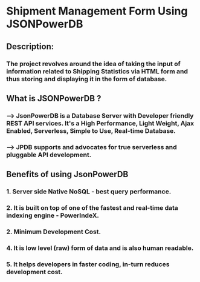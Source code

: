 # Shipment Management Form Using JSONPowerDB
## Description:
### The project revolves around the idea of taking the input of information related to Shipping Statistics via HTML form and thus storing and displaying it in the form of database.
## What is JSONPowerDB ?
### --> JsonPowerDB is a Database Server with Developer friendly REST API services. It's a High Performance, Light Weight, Ajax Enabled, Serverless, Simple to Use, Real-time Database.
### --> JPDB supports and advocates for true serverless and pluggable API development.
## Benefits of using JsonPowerDB
### 1. Server side Native NoSQL - best query performance.
### 2. It is built on top of one of the fastest and real-time data indexing engine - PowerIndeX.
### 2. Minimum Development Cost.
### 4. It is low level (raw) form of data and is also human readable.
### 5. It helps developers in faster coding, in-turn reduces development cost.
